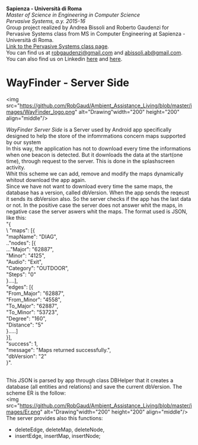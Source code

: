 **Sapienza - Università di Roma** <br/>
*Master of Science in Engineering in Computer Science* <br/>
*Pervasive Systems, a.y. 2015-16* <br/>
Group project realized by Andrea Bissoli and Roberto Gaudenzi for Pervasive Systems class from MS in Computer Engineering at Sapienza - Università di Roma.<br/>
[Link to the Pervasive Systems class page](http://ichatz.me/index.php/Site/PervasiveSystems2016).<br/>
You can find us at robgaudenzi@gmail.com and abissoli.ab@gmail.com. 
You can also find us on Linkedin [here](https://www.linkedin.com/in/andrea-bissoli-537768116) and [here](https://www.linkedin.com/in/roberto-gaudenzi-4b0422116).


# WayFinder - Server Side
<img src="https://github.com/RobGaud/Ambient_Assistance_Living/blob/master/images/WayFinder_logo.png" alt="Drawing"width="200" height="200" align="middle"/>

*WayFinder Server Side* is a Server used by Android app specifically designed to help the store of the infomrmations concern maps supported by our system <br>
In this way, the application has not to download every time the informations when one beacon is detected. But it downloads the data at the start(one time), through request to the server. This is done in the splashscreen activity.<br/>
Whit this scheme we can add, remove and modify the maps dynamically whitout download the app again. <br/>
Since we have not want to download every time the same maps, the database has a version, called dbVersion. When the app sends the reqeust it sends its dbVersion also. So the server checks if the app has the last data or not. In the positive case the server does not answer whit the maps, in negative case the server aswers whit the maps. The format used is JSON, like this:<br/>
"{<br/>
	\ "maps": [{<br/>
		"mapName": "DIAG",<br/>
		.."nodes": [{<br/>
			..."Major": "62887",<br/>
			"Minor": "4125",<br/>
			"Audio": "Exit",<br/>
			"Category": "OUTDOOR",<br/>
			"Steps": "0"<br/>
		}....],<br/>
		"edges": [{<br/>
			"From_Major": "62887",<br/>
			"From_Minor": "4558",<br/>
			"To_Major": "62887",<br/>
			"To_Minor": "53723",<br/>
			"Degree": "160",<br/>
			"Distance": "5"<br/>
		}.....]<br/>
	}],<br/>
	"success": 1,<br/>
	"message": "Maps returned successfully.",<br/>
	"dbVersion": "2"<br/>
}".<br/><br/>

This JSON is parsed by app through class DBHelper that it creates a database (all entities and relations) and save the current dbVersion.
The scheme ER is the follow:
<br><img src="https://github.com/RobGaud/Ambient_Assistance_Living/blob/master/images/Er.png" alt="Drawing"width="200" height="200" align="middle"/>
<br>
The server provides also this functions:

* deleteEdge, deleteMap, deleteNode,
* insertEdge, insertMap, insertNode;



